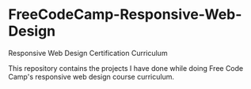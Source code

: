 # FreeCodeCamp-Responsive-Web-Design
Responsive Web Design Certification Curriculum

This repository contains the projects I have done while doing Free Code Camp's responsive web design course curriculum.
